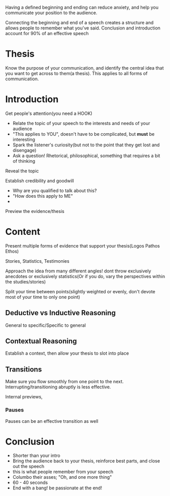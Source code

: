 Having a defined beginning and ending can reduce anxiety, and help you communicate your position to the audience. 

Connecting the beginning and end of a speech creates a structure and allows people to remember what you've said. Conclusion and introduction account for 90% of an effective speech

# Thesis
Know the purpose of your communication, and identify the central idea that you want to get across to them(a thesis). This applies to all forms of communication. 

# Introduction
Get people's attention(you need a HOOK)
- Relate the topic of your speech to the interests and needs of your audience
- "This applies to YOU", doesn't have to be complicated, but **must** be interesting
- Spark the listener's curiosity(but not to the point that they get lost and disengage)
- Ask a question! Rhetorical, philosophical, something that requires a bit of thinking

Reveal the topic

Establish credibility and goodwill 
- Why are you qualified to talk about this?
- "How does this apply to ME"
- 

Preview the evidence/thesis

# Content
Present multiple forms of evidence that support your thesis(Logos Pathos Ethos)

Stories, Statistics, Testimonies

Approach the idea from many different angles! dont throw exclusively anecdotes or exclusively statistics(Or if you do, vary the perspectives within the studies/stories)

Split your time between points(slightly weighted or evenly, don't devote most of your time to only one point)

## Deductive vs Inductive Reasoning
General to specific/Specific to general

## Contextual Reasoning
Establish a context, then allow your thesis to slot into place

## Transitions
Make sure you flow smoothly from one point to the next. Interrupting/transitioning abruptly is less effective. 

Internal previews, 

### Pauses 
Pauses can be an effective transition as well

# Conclusion

- Shorter than your intro
- Bring the audience back to your thesis, reinforce best parts, and close out the speech
- this is what people remember from your speech
- Columbo their asses; "Oh, and one more thing"
- 60 - 40 seconds
- End with a bang! be passionate at the end!





